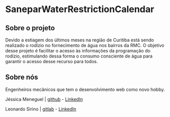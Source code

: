# SaneparWaterRestrictionCalendar
## Sobre o projeto
Devido a estiagem dos últimos meses na região de Curitiba está sendo realizado o rodízio no fornecimento de água nos bairros da RMC.
O objetivo desse projeto é facilitar o acesso às informações da programação do rodízio, estimulando dessa forma o consumo consciente de água para garantir o acesso desse recurso para todos.

## Sobre nós
Engenheiros mecânicos que tem o desenvolvimento web como novo hobby.

Jéssica Meneguel | [github](https://github.com/jmmeneguel) - [LinkedIn](https://www.linkedin.com/in/jessica-meneguel/)

Leonardo Sirino | [gitlab](https://gitlab.com/LeonardoSirino) - [LinkedIn](https://www.linkedin.com/in/sirinoleonardo/)
